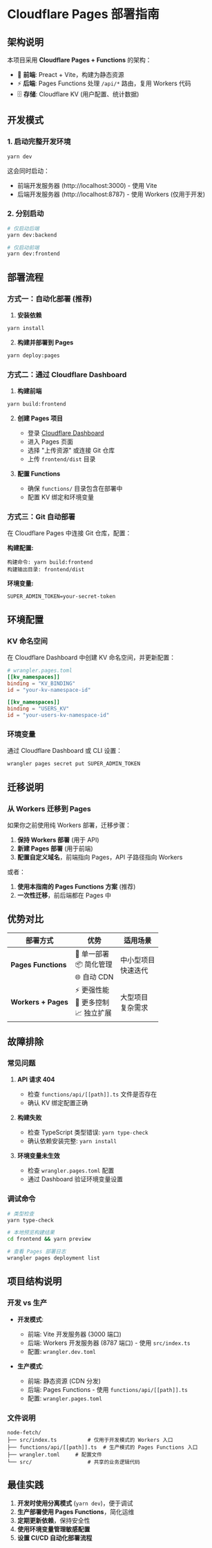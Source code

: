 # Cloudflare Pages 部署指南

## 架构说明

本项目采用 **Cloudflare Pages + Functions** 的架构：

- 🎨 **前端**: Preact + Vite，构建为静态资源
- ⚡ **后端**: Pages Functions 处理 `/api/*` 路由，复用 Workers 代码
- 🗄️ **存储**: Cloudflare KV (用户配置、统计数据)

## 开发模式

### 1. 启动完整开发环境

```bash
yarn dev
```

这会同时启动：

- 前端开发服务器 (http://localhost:3000) - 使用 Vite
- 后端开发服务器 (http://localhost:8787) - 使用 Workers (仅用于开发)

### 2. 分别启动

```bash
# 仅启动后端
yarn dev:backend

# 仅启动前端
yarn dev:frontend
```

## 部署流程

### 方式一：自动化部署 (推荐)

1. **安装依赖**

```bash
yarn install
```

2. **构建并部署到 Pages**

```bash
yarn deploy:pages
```

### 方式二：通过 Cloudflare Dashboard

1. **构建前端**

```bash
yarn build:frontend
```

2. **创建 Pages 项目**

   - 登录 [Cloudflare Dashboard](https://dash.cloudflare.com)
   - 进入 Pages 页面
   - 选择 "上传资源" 或连接 Git 仓库
   - 上传 `frontend/dist` 目录

3. **配置 Functions**
   - 确保 `functions/` 目录包含在部署中
   - 配置 KV 绑定和环境变量

### 方式三：Git 自动部署

在 Cloudflare Pages 中连接 Git 仓库，配置：

**构建配置:**

```
构建命令: yarn build:frontend
构建输出目录: frontend/dist
```

**环境变量:**

```
SUPER_ADMIN_TOKEN=your-secret-token
```

## 环境配置

### KV 命名空间

在 Cloudflare Dashboard 中创建 KV 命名空间，并更新配置：

```toml
# wrangler.pages.toml
[[kv_namespaces]]
binding = "KV_BINDING"
id = "your-kv-namespace-id"

[[kv_namespaces]]
binding = "USERS_KV"
id = "your-users-kv-namespace-id"
```

### 环境变量

通过 Cloudflare Dashboard 或 CLI 设置：

```bash
wrangler pages secret put SUPER_ADMIN_TOKEN
```

## 迁移说明

### 从 Workers 迁移到 Pages

如果你之前使用纯 Workers 部署，迁移步骤：

1. **保持 Workers 部署** (用于 API)
2. **新建 Pages 部署** (用于前端)
3. **配置自定义域名**，前端指向 Pages，API 子路径指向 Workers

或者：

1. **使用本指南的 Pages Functions 方案** (推荐)
2. **一次性迁移**，前后端都在 Pages 中

## 优势对比

| 部署方式            | 优势                                        | 适用场景                |
| ------------------- | ------------------------------------------- | ----------------------- |
| **Pages Functions** | 🚀 单一部署<br/>📦 简化管理<br/>🌐 自动 CDN | 中小型项目<br/>快速迭代 |
| **Workers + Pages** | ⚡ 更强性能<br/>🔧 更多控制<br/>📈 独立扩展 | 大型项目<br/>复杂需求   |

## 故障排除

### 常见问题

1. **API 请求 404**

   - 检查 `functions/api/[[path]].ts` 文件是否存在
   - 确认 KV 绑定配置正确

2. **构建失败**

   - 检查 TypeScript 类型错误: `yarn type-check`
   - 确认依赖安装完整: `yarn install`

3. **环境变量未生效**
   - 检查 `wrangler.pages.toml` 配置
   - 通过 Dashboard 验证环境变量设置

### 调试命令

```bash
# 类型检查
yarn type-check

# 本地预览构建结果
cd frontend && yarn preview

# 查看 Pages 部署日志
wrangler pages deployment list
```

## 项目结构说明

### 开发 vs 生产

- **开发模式**:

  - 前端: Vite 开发服务器 (3000 端口)
  - 后端: Workers 开发服务器 (8787 端口) - 使用 `src/index.ts`
  - 配置: `wrangler.dev.toml`

- **生产模式**:
  - 前端: 静态资源 (CDN 分发)
  - 后端: Pages Functions - 使用 `functions/api/[[path]].ts`
  - 配置: `wrangler.pages.toml`

### 文件说明

```
node-fetch/
├── src/index.ts          # 仅用于开发模式的 Workers 入口
├── functions/api/[[path]].ts  # 生产模式的 Pages Functions 入口
├── wrangler.toml     # 配置文件
└── src/                  # 共享的业务逻辑代码
```

## 最佳实践

1. **开发时使用分离模式** (`yarn dev`)，便于调试
2. **生产部署使用 Pages Functions**，简化运维
3. **定期更新依赖**，保持安全性
4. **使用环境变量管理敏感配置**
5. **设置 CI/CD 自动化部署流程**
